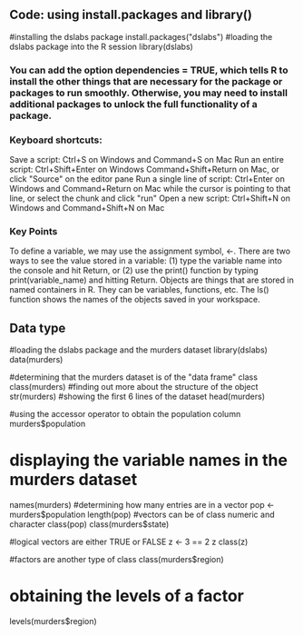 
## Code: using install.packages and library()

#installing the dslabs package
install.packages("dslabs")
#loading the dslabs package into the R session
library(dslabs)

### You can add the option dependencies = TRUE, which tells R to install the other things that are necessary for the package or packages to run smoothly. Otherwise, you may need to install additional packages to unlock the full functionality of a package.
### Keyboard shortcuts:
Save a script: Ctrl+S on Windows and Command+S on Mac
Run an entire script:  Ctrl+Shift+Enter on Windows Command+Shift+Return on Mac, or click "Source" on the editor pane
Run a single line of script: Ctrl+Enter on Windows and Command+Return on Mac while the cursor is pointing to that line, or select the chunk and click "run"
Open a new script: Ctrl+Shift+N on Windows and Command+Shift+N on Mac

### Key Points
To define a variable, we may use the assignment symbol, <-.
There are two ways to see the value stored in a variable: (1) type the variable name into the console and hit Return, or (2) use the print() function by typing print(variable_name) and hitting Return.
Objects are things that are stored in named containers in R.  They can be variables, functions, etc.
The ls() function shows the names of the objects saved in your workspace.

## Data type

#loading the dslabs package and the murders dataset
library(dslabs)
data(murders)

#determining that the murders dataset is of the "data frame" class
class(murders)
#finding out more about the structure of the object
str(murders)
#showing the first 6 lines of the dataset
head(murders)

#using the accessor operator to obtain the population column
murders$population
# displaying the variable names in the murders dataset
names(murders)
#determining how many entries are in a vector
pop <- murders$population
length(pop)
#vectors can be of class numeric and character
class(pop)
class(murders$state)

#logical vectors are either TRUE or FALSE
z <- 3 == 2
z
class(z)

#factors are another type of class
class(murders$region)
# obtaining the levels of a factor
levels(murders$region)


